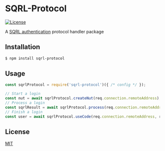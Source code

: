 # SQRL-Protocol

[![License][license-badge]][license-url]

A [SQRL authentication][sqrl] protocol handler package

## Installation

```bash
$ npm install sqrl-protocol
```

## Usage

```javascript
const sqrlProtocol = require('sqrl-protocol')({ /* config */ });

// Start a login
const nut = await sqrlProtocol.createNut(req.connection.remoteAddress);
// Process a login
const sqrlResult = await sqrlProtocol.process(req.connection.remoteAddress, req.query.nut, req.body);
// Finish a login
const user = await sqrlProtocol.useCode(req.connection.remoteAddress, req.query.code);
```

## License

[MIT](https://github.com/jjasonclark/sqrl-protocol/LICENSE)

[license-badge]: https://img.shields.io/github/license/jjasonclark/sqrl-protocol.svg
[license-url]: https://opensource.org/licenses/MIT
[sqrl]: https://www.grc.com/sqrl/sqrl.htm